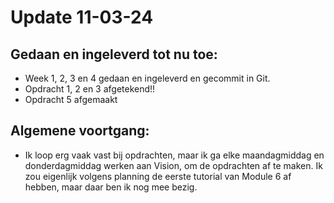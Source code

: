 # Update 11-03-24

## Gedaan en ingeleverd tot nu toe:
- Week 1, 2, 3 en 4 gedaan en ingeleverd en gecommit in Git.
- Opdracht 1, 2 en 3 afgetekend!!
- Opdracht 5 afgemaakt

## Algemene voortgang:
- Ik loop erg vaak vast bij opdrachten, maar ik ga elke maandagmiddag en donderdagmiddag werken aan Vision, om de opdrachten af te maken. Ik zou eigenlijk volgens planning de eerste tutorial van Module 6 af hebben, maar daar ben ik nog mee bezig. 